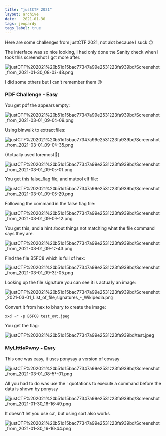 ```yaml
---
title: "justCTF 2021"
layout: archive
date:   2021-01-30
tags: jeopardy
tags_label: true
---
```


Here are some challenges from justCTF 2021, not alot because I suck 😐

The interface was so nice looking, I had only done the Sanity check when I took this screenshot I got more after.

![justCTF%202021%20b51d15bac77347a99e2531223fa939bd/Screenshot_from_2021-01-30_08-03-48.png](/assets/images/jctf21/Screenshot_from_2021-01-30_08-03-48.png)

I did some others but I can't remember them 😕

### PDF Challenge - Easy

You get pdf the appears empty:

![justCTF%202021%20b51d15bac77347a99e2531223fa939bd/Screenshot_from_2021-03-01_09-04-09.png](/assets/images/jctf21/Screenshot_from_2021-03-01_09-04-09.png)

Using binwalk to extract files:

![justCTF%202021%20b51d15bac77347a99e2531223fa939bd/Screenshot_from_2021-03-01_09-04-35.png](/assets/images/jctf21/Screenshot_from_2021-03-01_09-04-35.png)

(Actually used foremost 🙂)

![justCTF%202021%20b51d15bac77347a99e2531223fa939bd/Screenshot_from_2021-03-01_09-05-01.png](/assets/images/jctf21/Screenshot_from_2021-03-01_09-05-01.png)

You get this false_flag file,  and mutool elf file:

![justCTF%202021%20b51d15bac77347a99e2531223fa939bd/Screenshot_from_2021-03-01_09-06-29.png](/assets/images/jctf21/Screenshot_from_2021-03-01_09-06-29.png)

Following the command in the false flag file:

![justCTF%202021%20b51d15bac77347a99e2531223fa939bd/Screenshot_from_2021-03-01_09-09-12.png](/assets/images/jctf21/Screenshot_from_2021-03-01_09-09-12.png)

You get this, and a hint about things not matching what the file command says they are.

![justCTF%202021%20b51d15bac77347a99e2531223fa939bd/Screenshot_from_2021-03-01_09-12-43.png](/assets/images/jctf21/Screenshot_from_2021-03-01_09-12-43.png)

Find the file B5FC8 which is full of hex:

![justCTF%202021%20b51d15bac77347a99e2531223fa939bd/Screenshot_from_2021-03-01_09-32-05.png](/assets/images/jctf21/Screenshot_from_2021-03-01_09-32-05.png)

Looking up the file signature you can see it is actually an image:

![justCTF%202021%20b51d15bac77347a99e2531223fa939bd/Screenshot_2021-03-01_List_of_file_signatures_-_Wikipedia.png](/assets/images/jctf21/j1.png)

Convert it from hex to binary to create the image:

```
xxd -r -p B5FC8 test_out.jpeg
```

You get the flag:

![justCTF%202021%20b51d15bac77347a99e2531223fa939bd/test.jpeg](/assets/images/jctf21/test.jpeg)

### MyLittlePwny - Easy

This one was easy, it uses ponysay a version of cowsay

![justCTF%202021%20b51d15bac77347a99e2531223fa939bd/Screenshot_from_2021-03-01_08-57-01.png](/assets/images/jctf21/Screenshot_from_2021-03-01_08-57-01.png)

All you had to do was use the ` quotations to execute a command before the data is shown by ponysay

![justCTF%202021%20b51d15bac77347a99e2531223fa939bd/Screenshot_from_2021-01-30_16-16-49.png](/assets/images/jctf21/Screenshot_from_2021-01-30_16-16-49.png)

It doesn't let you use cat, but using sort also works

![justCTF%202021%20b51d15bac77347a99e2531223fa939bd/Screenshot_from_2021-01-30_16-16-44.png](/assets/images/jctf21/Screenshot_from_2021-01-30_16-16-44.png)